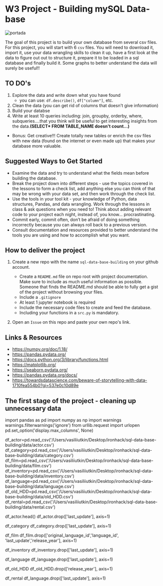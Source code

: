# W3 Project - Building mySQL Data-base 

![portada](https://i0.wp.com/itsoftware.com.co/content/wp-content/uploads/2018/03/que-es-y-para-que-sirve-mysql-1.jpg)


The goal of this project is to build your own database from several csv files. For this project, you will start with 6 `csv` files. You will need to download it, import it, use your data wrangling skills to clean it up, have a first look at the data to figure out out to structure it, prepare it to be loaded in a sql database and finally build it. Some graphs to better understand the data will surely be useful!!

## TO DO's

1. Explore the data and write down what you have found
   - you can use: `df.describe()`, `df["column"]`, etc.
1. Clean the data (you can get rid of columns that doesn't give information)
1. Build your databse
1. Write at least 10 queries including: join, groupby, orderby, where, subqueries….that you think will be useful to get interesting insights from the data.**(SELECT* FROM TABLE_NAME doesn't count...)** 
+ Bonus: Get creative!!! Create totally new tables or enrich the csv files with new data (found on the internet or even made up) that makes your database more valuable.


## Suggested Ways to Get Started

- Examine the data and try to understand what the fields mean before building the database.
- Break the project down into different steps - use the topics covered in the lessons to form a check list, add anything else you can think of that may be wrong with your data set, and then work through the check list.
- Use the tools in your tool kit - your knowledge of Python, data structures, Pandas, and data wrangling.
  Work through the lessons in class & ask questions when you need to! Think about adding relevant code to your project each night, instead of, you know... procrastinating.
- Commit early, commit often, don’t be afraid of doing something incorrectly because you can always roll back to a previous version.
- Consult documentation and resources provided to better understand the tools you are using and how to accomplish what you want.

## How to deliver the project

1. Create a new repo with the name `sql-data-base-building` on your github account.
   - Create a `README.md` file on repo root with project documentation. Make sure to include as much useful information as possible. Someone that finds the README.md should be able to fully get a gist of the project without browsing your files.
   - Include a `.gitignore`
   - At least 1 jupyter notebook is required
   - Include the necessary code files to create and feed the database.
   - Including your functions in a `src.py` is mandatory.
   
2. Open an `Issue` on this repo and paste your own repo's link.

## Links & Resources


- <https://numpy.org/doc/1.18/>
- <https://pandas.pydata.org/>
- https://docs.python.org/3/library/functions.html
- https://matplotlib.org/
- https://seaborn.pydata.org/
- https://pandas.pydata.org/docs/
- https://towardsdatascience.com/beware-of-storytelling-with-data-1710fea554b0?gi=537e0c10d89e




## The first stage of the project - cleaning up unnecessary data
import pandas as pd
import numpy as np
import warnings
warnings.filterwarnings('ignore')
from urllib.request import urlopen
pd.set_option('display.max_columns', None)


df_actor=pd.read_csv('/Users/vasiliiutkin/Desktop/ironhack/sql-data-base-building/data/actor.csv')
df_category=pd.read_csv('/Users/vasiliiutkin/Desktop/ironhack/sql-data-base-building/data/category.csv')
df_film=pd.read_csv('/Users/vasiliiutkin/Desktop/ironhack/sql-data-base-building/data/film.csv')
df_inventory=pd.read_csv('/Users/vasiliiutkin/Desktop/ironhack/sql-data-base-building/data/inventory.csv')
df_language=pd.read_csv('/Users/vasiliiutkin/Desktop/ironhack/sql-data-base-building/data/language.csv')
df_old_HDD=pd.read_csv('/Users/vasiliiutkin/Desktop/ironhack/sql-data-base-building/data/old_HDD.csv')
df_rental=pd.read_csv('/Users/vasiliiutkin/Desktop/ironhack/sql-data-base-building/data/rental.csv')


df_actor.head()
df_actor.drop(['last_update'], axis=1)

df_category
df_category.drop(['last_update'], axis=1)

df_film
df_film.drop(['original_language_id','language_id', 'last_update','release_year'], axis=1)

df_inventory
df_inventory.drop(['last_update'], axis=1)

df_language
df_language.drop(['last_update'], axis=1)

df_old_HDD
df_old_HDD.drop(['release_year'], axis=1)

df_rental
df_language.drop(['last_update'], axis=1)

















